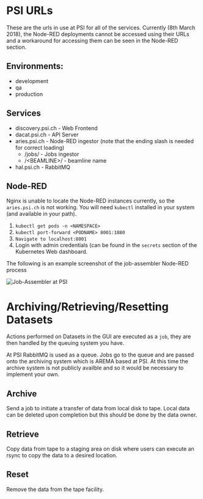 # PSI URLs

These are the urls in use at PSI for all of the services. Currently \(8th March 2018\), the Node-RED deployments cannot be accessed using their URLs and a workaround for accessing them can be seen in the Node-RED section.

## Environments:

* development
* qa
* production

## Services

* discovery.psi.ch - Web Frontend
* dacat.psi.ch - API Server
* aries.psi.ch - Node-RED ingestor \(note that the ending slash is needed for correct loading\)
  * /jobs/ -  Jobs ingestor
  * /&lt;BEAMLINE&gt;/ - beamline name
* hal.psi.ch - RabbitMQ

## Node-RED

Nginx is unable to locate the Node-RED instances currently, so the `aries.psi.ch` is not working. You will need `kubectl` installed in your system \(and available in your path\).

1. `kubectl get pods -n <NAMESPACE>`
2. `kubectl port-forward <PODNAME> 8001:1880`
3. `Navigate to localhost:8001`
4. Login with admin credentials \(can be found in the `secrets` section of the Kubernetes Web dashboard.

The following is an example screenshot of the job-assembler Node-RED process

![Job-Assembler at PSI](img/job-assembler.png)

# Archiving/Retrieving/Resetting Datasets

Actions performed on Datasets in the GUI are executed as a `job`, they are then handled by the queuing system you have. 

At PSI RabbitMQ is used as a queue. Jobs go to the queue and are passed onto the archiving system which is AREMA based at PSI. At this time the archive system is not publicly availble
and so it would be necessary to implement your own. 

## Archive
Send a job to initiate a transfer of data from local disk to tape. Local data can be deleted upon completion but this should be done by the data owner.


## Retrieve
Copy data from tape to a staging area on disk where users can execute an rsync to copy the data to a desired location.


## Reset
Remove the data from the tape facility.

